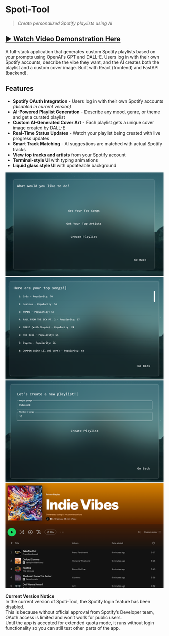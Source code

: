 # Spoti-Tool
> *Create personalized Spotify playlists using AI*
> 
## [**▶️ Watch Video Demonstration Here**](https://github.com/EliA437/Spoti-Tool/blob/main/frontend/public/markdown.mp4?raw=true)
A full-stack application that generates custom Spotify playlists based on your prompts using OpenAI's GPT and DALL-E. Users log in with their own Spotify accounts, describe the vibe they want, and the AI creates both the playlist and a custom cover image. Built with React (frontend) and FastAPI (backend).

## Features
- **Spotify OAuth Integration** - Users log in with their own Spotify accounts *(disabled in current version)*
- **AI-Powered Playlist Generation** - Describe any mood, genre, or theme and get a curated playlist
- **Custom AI-Generated Cover Art** - Each playlist gets a unique cover image created by DALL-E
- **Real-Time Status Updates** - Watch your playlist being created with live progress updates
- **Smart Track Matching** - AI suggestions are matched with actual Spotify tracks
- **View top tracks and artists** from your Spotify account
- **Terminal-style UI** with typing animations
- **Liquid glass style UI** with updateable background

![Description of Image](frontend/public/readme_img_1.png)
![Description of Image](frontend/public/readme_img_2.png)
![Description of Image](frontend/public/readme_img_3.png)
![Description of Image](frontend/public/readme_img_4.png)

 **Current Version Notice**  
In the current version of Spoti-Tool, the Spotify login feature has been disabled.  
This is because without official approval from Spotify’s Developer team, OAuth access is limited and won’t work for public users.  
Until the app is accepted for extended quota mode, it runs without login functionality so you can still test other parts of the app.
